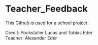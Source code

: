 # Teacher_Feedback

This Github is used for a school project.  
  
Credit: Pockstaller Lucas and Tobias Eder  
Teacher: Alexander Eder  
